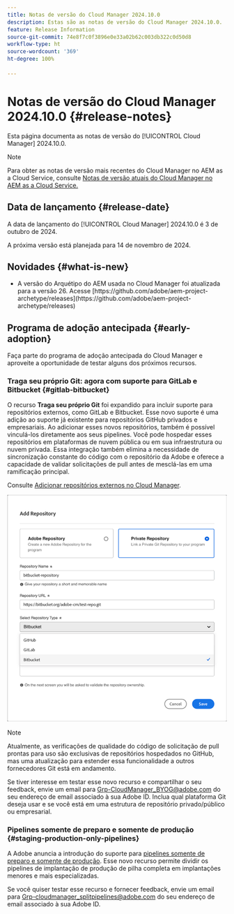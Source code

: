 ```yaml
---
title: Notas de versão do Cloud Manager 2024.10.0
description: Estas são as notas de versão do Cloud Manager 2024.10.0.
feature: Release Information
source-git-commit: 74e8f7c0f3896e0e33a02b62c003db322c0d50d8
workflow-type: ht
source-wordcount: '369'
ht-degree: 100%

---
```


# Notas de versão do Cloud Manager 2024.10.0 {#release-notes}

Esta página documenta as notas de versão do [!UICONTROL Cloud Manager] 2024.10.0.

>[!NOTE]
>
>Para obter as notas de versão mais recentes do Cloud Manager no AEM as a Cloud Service, consulte [Notas de versão atuais do Cloud Manager no AEM as a Cloud Service.](https://experienceleague.adobe.com/pt-br/docs/experience-manager-cloud-service/content/release-notes/cloud-manager/current)



## Data de lançamento {#release-date}

<!-- SAVE FOR FUTURE POSSIBLE USE No notable bugs or features for the September release of Cloud Manager. -->

A data de lançamento do [!UICONTROL Cloud Manager] 2024.10.0 é 3 de outubro de 2024.

A próxima versão está planejada para 14 de novembro de 2024.



## Novidades {#what-is-new}

* <!-- BOTH CS & AMS --> A versão do Arquétipo do AEM usada no Cloud Manager foi atualizada para a versão 26. Acesse [https://github.com/adobe/aem-project-archetype/releases](https://github.com/adobe/aem-project-archetype/releases)
<!-- (CMGR-59817) -->



## Programa de adoção antecipada {#early-adoption}

Faça parte do programa de adoção antecipada do Cloud Manager e aproveite a oportunidade de testar alguns dos próximos recursos.

### Traga seu próprio Git: agora com suporte para GitLab e Bitbucket {#gitlab-bitbucket}

<!-- BOTH CS & AMS -->

O recurso **Traga seu próprio Git** foi expandido para incluir suporte para repositórios externos, como GitLab e Bitbucket. Esse novo suporte é uma adição ao suporte já existente para repositórios GitHub privados e empresariais. Ao adicionar esses novos repositórios, também é possível vinculá-los diretamente aos seus pipelines. Você pode hospedar esses repositórios em plataformas de nuvem pública ou em sua infraestrutura ou nuvem privada. Essa integração também elimina a necessidade de sincronização constante do código com o repositório da Adobe e oferece a capacidade de validar solicitações de pull antes de mesclá-las em uma ramificação principal.

Consulte [Adicionar repositórios externos no Cloud Manager](/help/managing-code/external-repositories.md).

![Caixa de diálogo Adicionar repositório](/help/release-notes/assets/repositories-add-release-notes.png)

>[!NOTE]
>
>Atualmente, as verificações de qualidade do código de solicitação de pull prontas para uso são exclusivas de repositórios hospedados no GitHub, mas uma atualização para estender essa funcionalidade a outros fornecedores Git está em andamento.

Se tiver interesse em testar esse novo recurso e compartilhar o seu feedback, envie um email para [Grp-CloudManager_BYOG@adobe.com](mailto:Grp-CloudManager_BYOG@adobe.com) do seu endereço de email associado à sua Adobe ID. Inclua qual plataforma Git deseja usar e se você está em uma estrutura de repositório privado/público ou empresarial.

### Pipelines somente de preparo e somente de produção {#staging-production-only-pipelines}

A Adobe anuncia a introdução do suporte para [pipelines somente de preparo e somente de produção](/help/using/stage-prod-only.md). Esse novo recurso permite dividir os pipelines de implantação de produção de pilha completa em implantações menores e mais especializadas.

Se você quiser testar esse recurso e fornecer feedback, envie um email para [Grp-cloudmanager_splitpipelines@adobe.com](mailto:Grp-cloudmanager_splitpipelines@adobe.com) do seu endereço de email associado à sua Adobe ID.

<!-- ## Bug fixes

* text
-->

<!-- Known Issues {#known-issues}

 -->
